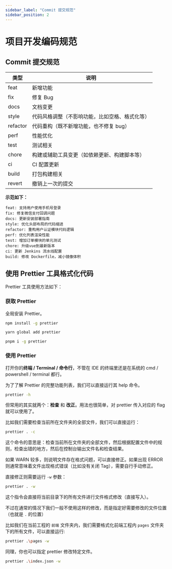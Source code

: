 ```yaml
---
sidebar_label: "Commit 提交规范"
sidebar_position: 2
---
```

# 项目开发编码规范

## Commit 提交规范

| 类型     | 说明                                           |
| -------- | ---------------------------------------------- |
| feat     | 新增功能                                       |
| fix      | 修复 Bug                                       |
| docs     | 文档变更                                       |
| style    | 代码风格调整（不影响功能，比如空格、格式化等） |
| refactor | 代码重构（既不新增功能，也不修复 bug）         |
| perf     | 性能优化                                       |
| test     | 测试相关                                       |
| chore    | 构建或辅助工具变更（如依赖更新、构建脚本等）   |
| ci       | CI 配置更新                                    |
| build    | 打包构建相关                                   |
| revert   | 撤销上一次的提交                               |

**示范如下：**

```
feat: 支持用户使用手机号登录
fix: 修复微信支付回调问题
docs: 更新安装部署指南
style: 优化头部布局的代码缩进
refactor: 重构用户认证模块代码逻辑
perf: 优化列表渲染性能
test: 增加订单模块的单元测试
chore: 升级vue到最新版本
ci: 更新 Jenkins 流水线配置
build: 修改 Dockerfile，减小镜像体积
```

## 使用 **Prettier** 工具格式化代码

Prettier 工具使用方法如下：

### 获取 Prettier

全局安装 Prettier。

```bash
npm install -g prettier

yarn global add prettier

pnpm i -g prettier
```

### 使用 Prettier

打开你的**终端 / Terminal / 命令行**，不管在 IDE 的终端里还是在系统的 cmd / powershell / terminal 都行。

为了了解 Prettier 的完整功能列表，我们可以直接运行其 help 命令。

```bash
prettier -h
```

但常用的其实就两个：**检查** 和 **改正**。用法也很简单，对 prettier 传入对应的 flag 就可以使用了。

比如我们需要检查当前所在文件夹的全部文件，我们可以直接运行：

```bash
prettier . -c
```

这个命令的意思是：检查当前所在文件夹的全部文件，然后根据配置文件中的规则，检查出错的地方，然后在控制台输出文件名和检查结果。

如果 WARN 较多，则说明文件存在格式问题，可以直接修正。如果出现 ERROR 则通常意味着文件出现格式错误（比如没有关闭 Tag），需要自行手动修正。

直接修正则需要运行 `-w` 参数：

```bash
prettier . -w
```

这个指令会直接将当前目录下的所有文件进行文件格式修改（直接写入）。

不过在通常的情况下我们一般不使用这样的修改，而是指定好需要修改的文件位置（也就是 `.` 的位置）

比如我们在当前工程的 `前端` 文件夹内，我们需要格式化前端工程内 `pages` 文件夹下的所有文件，可以直接运行:

```bash
prettier .\pages -w
```

同理，你也可以指定 prettier 修改特定文件。

```bash
prettier .\index.json -w
```
